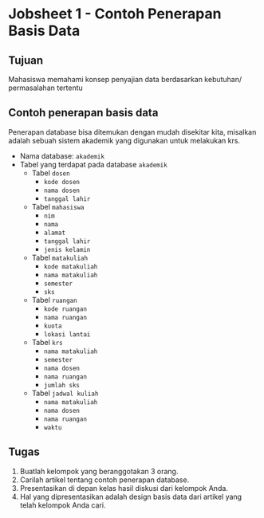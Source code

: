 # Jobsheet 1 - Contoh Penerapan Basis Data

## Tujuan
Mahasiswa memahami konsep penyajian data berdasarkan kebutuhan/ permasalahan tertentu

## Contoh penerapan basis data
Penerapan database bisa ditemukan dengan mudah disekitar kita, misalkan adalah sebuah sistem akademik yang digunakan
untuk melakukan krs.
+ Nama database: `akademik`
+ Tabel yang terdapat pada database `akademik`
    - Tabel `dosen`
        * `kode dosen`
        * `nama dosen`
        * `tanggal lahir`
    - Tabel `mahasiswa`  
        * `nim`
        * `nama`
        * `alamat`
        * `tanggal lahir`
        * `jenis kelamin`
    - Tabel `matakuliah`
        * `kode matakuliah`
        * `nama matakuliah`
        * `semester`
        * `sks`
    - Tabel `ruangan`
        * `kode ruangan`
        * `nama ruangan`
        * `kuota`
        * `lokasi lantai`  
    - Tabel `krs`
        * `nama matakuliah`
        * `semester`
        * `nama dosen`
        * `nama ruangan`
        * `jumlah sks`  
    - Tabel `jadwal kuliah`
        * `nama matakuliah`
        * `nama dosen`
        * `nama ruangan`
        * `waktu`

## Tugas
1. Buatlah kelompok yang beranggotakan 3 orang.
2. Carilah artikel tentang contoh penerapan database.
3. Presentasikan di depan kelas hasil diskusi dari kelompok Anda.
4. Hal yang dipresentasikan adalah design basis data dari artikel yang telah kelompok Anda cari.